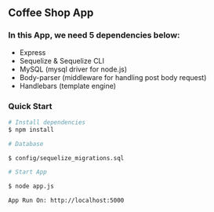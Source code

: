 ## Coffee Shop App

### In this App, we need 5 dependencies below:

- Express
- Sequelize & Sequelize CLI
- MySQL (mysql driver for node.js)
- Body-parser (middleware for handling post body request)
- Handlebars (template engine)

### Quick Start
  
```bash
# Install dependencies
$ npm install

# Database

$ config/sequelize_migrations.sql

# Start App

$ node app.js

App Run On: http://localhost:5000

```
